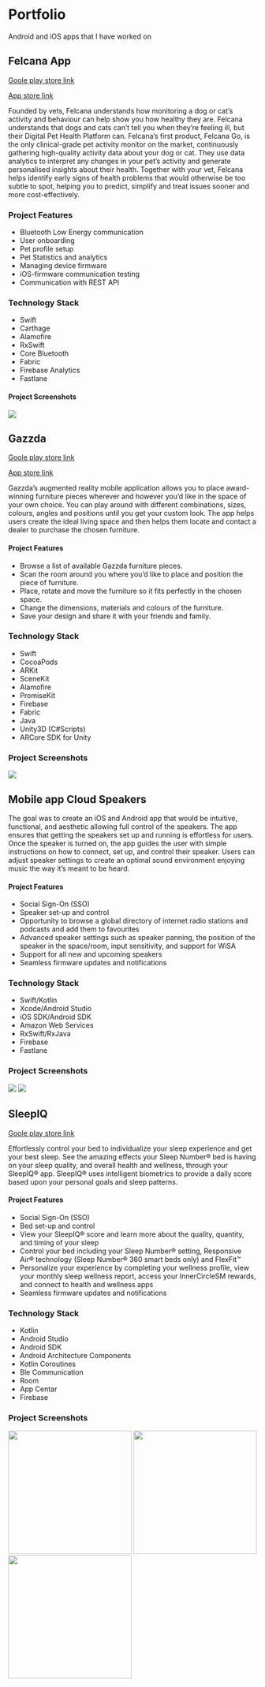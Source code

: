 # Portfolio #
Android and iOS apps that I have worked on

## Felcana App ##

[Goole play store link](https://play.google.com/store/apps/details?id=com.felcana.app&hl=en&gl=US)

[App store link](https://apps.apple.com/us/app/felcana/id1328461371)


Founded by vets, Felcana understands how monitoring a dog or cat’s activity and behaviour can help show you how healthy they are. Felcana understands that dogs and cats can’t tell you when they’re feeling ill, but their Digital Pet Health Platform can. Felcana’s first product, Felcana Go, is the only clinical-grade pet activity monitor on the market, continuously gathering high-quality activity data about your dog or cat. They use data analytics to interpret any changes in your pet’s activity and generate personalised insights about their health. Together with your vet, Felcana helps identify early signs of health problems that would otherwise be too subtle to spot, helping you to predict, simplify and treat issues sooner and more cost-effectively. 


### Project Features ###

* Bluetooth Low Energy communication
* User onboarding
* Pet profile setup
* Pet Statistics and analytics
* Managing device firmware
* iOS-firmware communication testing
* Communication with REST API

### Technology Stack ###

* Swift
* Carthage
* Alamofire
* RxSwift
* Core Bluetooth
* Fabric
* Firebase Analytics
* Fastlane

#### Project Screenshots ####

<img src="https://www.rubicon-world.com/media/1436/pet-app-screens.jpg"/> 

## Gazzda ##
[Goole play store link](https://play.google.com/store/apps/details?id=ba.rubicon.gazzda&hl=en_SG)

[App store link](https://apps.apple.com/us/app/ar-interior-design-gazzda/id1327232402)


Gazzda’s augmented reality mobile application allows you to place award-winning furniture pieces wherever and however you’d like in the space of your own choice. You can play around with different combinations, sizes, colours, angles and positions until you get your custom look. The app helps users create the ideal living space and then helps them locate and contact a dealer to purchase the chosen furniture.

#### Project Features ####

* Browse a list of available Gazzda furniture pieces.
* Scan the room around you where you’d like to place and position the piece of furniture.
* Place, rotate and move the furniture so it fits perfectly in the chosen space.
* Change the dimensions, materials and colours of the furniture.
* Save your design and share it with your friends and family.

### Technology Stack ###

* Swift
* CocoaPods
* ARKit
* SceneKit
* Alamofire
* PromiseKit
* Firebase
* Fabric
* Java
* Unity3D (C#Scripts)
* ARCore SDK for Unity

### Project Screenshots ###

<img src="https://www.rubicon-world.com/media/1629/content-image.png"/>

## Mobile app Cloud Speakers ##

The goal was to create an iOS and Android app that would be intuitive, functional, and aesthetic allowing full control of the speakers. The app ensures that getting the speakers set up and running is effortless for users. Once the speaker is turned on, the app guides the user with simple instructions on how to connect, set up, and control their speaker. Users can adjust speaker settings to create an optimal sound environment enjoying music the way it’s meant to be heard.

#### Project Features ####

* Social Sign-On (SSO)
* Speaker set-up and control
* Opportunity to browse a global directory of internet radio stations and podcasts and add them to favourites
* Advanced speaker settings such as speaker panning, the position of the speaker in the space/room, input sensitivity, and support for WiSA
* Support for all new and upcoming speakers
* Seamless firmware updates and notifications

### Technology Stack ###

* Swift/Kotlin
* Xcode/Android Studio
* iOS SDK/Android SDK
* Amazon Web Services
* RxSwift/RxJava
* Firebase
* Fastlane

### Project Screenshots ###

<img src="https://www.rubicon-world.com/media/1866/audio-ios-screens-image-2x.png"/>
<img src="https://www.rubicon-world.com/media/1864/audio-ios-screens-2-2x.png"/>

## SleepIQ ##
[Goole play store link](https://play.google.com/store/apps/details?id=com.selectcomfort.SleepIQ&hl=en&gl=US)

Effortlessly control your bed to individualize your sleep experience and get your best sleep. See the amazing effects your Sleep Number® bed is having on your sleep quality, and overall health and wellness, through your SleepIQ® app. SleepIQ® uses intelligent biometrics to provide a daily score based upon your personal goals and sleep patterns.

#### Project Features ####

* Social Sign-On (SSO)
* Bed set-up and control
* View your SleepIQ® score and learn more about the quality, quantity, and timing of your sleep
* Control your bed including your Sleep Number® setting, Responsive Air® technology (Sleep Number® 360 smart beds only) and FlexFit™
* Personalize your experience by completing your wellness profile, view your monthly sleep wellness report, access your InnerCircleSM rewards, and connect to health and wellness apps
* Seamless firmware updates and notifications

### Technology Stack ###

* Kotlin
* Android Studio
* Android SDK
* Android Architecture Components
* Kotlin Coroutines
* Ble Communication
* Room
* App Centar
* Firebase

### Project Screenshots ###

<img src="https://play-lh.googleusercontent.com/vNx2cCAWH-rh0ogNZ7w7M_ONr5EO0aLckUbFav3viDjWKPyBQYpjTj84J-Qkl18jojAx=w1440-h620-rw" width="250"/> <img src="https://play-lh.googleusercontent.com/hxtShOomotwPj6LRz6UcCPz-n5Mm_c9P55erg4hQM2W9WRUY3InJrt1c-JF7lr1QRg=w1440-h620-rw" width="250"/> <img src="https://play-lh.googleusercontent.com/Vjf_Enrk_OXvHRgpIBZgkL7o0IUG-jk9ha-dgjQWXl4gJZMiRpknE8OMu5A9glBgFA=w1440-h620-rw" width="250"/>
                                                                                                                            

